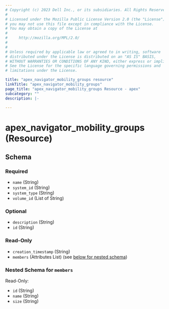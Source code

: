 ```yaml
---
# Copyright (c) 2023 Dell Inc., or its subsidiaries. All Rights Reserved.
# 
# Licensed under the Mozilla Public License Version 2.0 (the "License");
# you may not use this file except in compliance with the License.
# You may obtain a copy of the License at
# 
#     http://mozilla.org/MPL/2.0/
# 
# 
# Unless required by applicable law or agreed to in writing, software
# distributed under the License is distributed on an "AS IS" BASIS,
# WITHOUT WARRANTIES OR CONDITIONS OF ANY KIND, either express or implied.
# See the License for the specific language governing permissions and
# limitations under the License.

title: "apex_navigator_mobility_groups resource"
linkTitle: "apex_navigator_mobility_groups"
page_title: "apex_navigator_mobility_groups Resource - apex"
subcategory: ""
description: |-
  
---
```


# apex_navigator_mobility_groups (Resource)





<!-- schema generated by tfplugindocs -->
## Schema

### Required

- `name` (String)
- `system_id` (String)
- `system_type` (String)
- `volume_id` (List of String)

### Optional

- `description` (String)
- `id` (String)

### Read-Only

- `creation_timestamp` (String)
- `members` (Attributes List) (see [below for nested schema](#nestedatt--members))

<a id="nestedatt--members"></a>
### Nested Schema for `members`

Read-Only:

- `id` (String)
- `name` (String)
- `size` (String)
